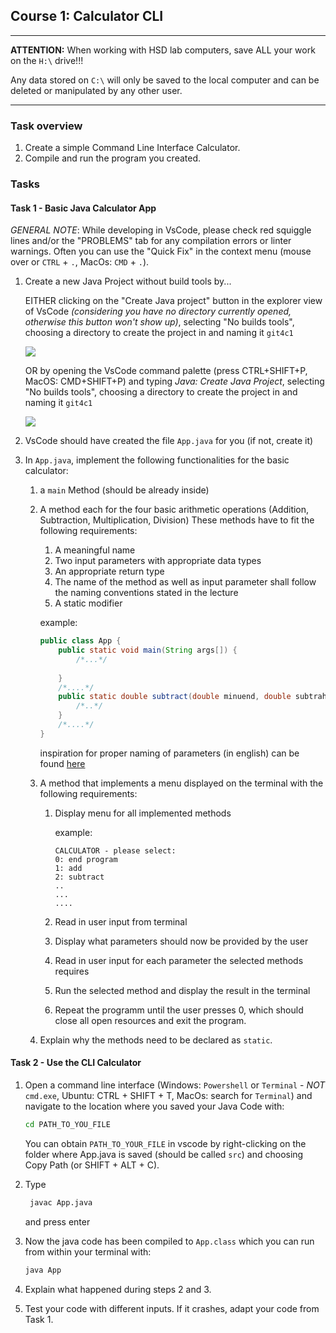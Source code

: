 ## Course 1: Calculator CLI

______

**ATTENTION:** When working with HSD lab computers, save ALL your work on the `H:\` drive!!!

Any data stored on `C:\` will only be saved to the local computer and can be deleted or manipulated by any other user. 
______
<!---
<details>
<summary> MacOS Users only - CLICK TO EXPAND </summary>

Please make sure to follow these steps to "downgrade" your TextEdit to save simple java files:

- on the menu bar on the top left corner of your screen, click on TextEdit, then Preferences.
- In the New Document tab, change the document format to Plain Text under the Format section. Uncheck the Smart quotes box under the Options section towards the bottom of the preference window.
- Switch to the Open and Save tab. Change the Opening files and Saving files to Unicode (UTF-8).
- Close the TextEdit application and re-open it. Open a new document.

</details>
--->
### Task overview

1. Create a simple Command Line Interface Calculator.
2. Compile and run the program you created. 


### Tasks

#### Task 1 - Basic Java Calculator App

*GENERAL NOTE*: While developing in VsCode, please check red squiggle lines and/or the "PROBLEMS" tab for any compilation errors or linter warnings. Often you can use the "Quick Fix" in the context menu (mouse over or `CTRL` + `.`, MacOs: `CMD` + `.`).

1. Create a new Java Project without build tools by...

    EITHER clicking on the "Create Java project" button in the explorer view of VsCode *(considering you have no directory currently opened, otherwise this button won't show up)*, selecting "No builds tools", choosing a directory to create the project in and naming it `git4c1`

    ![](../images/vscode_simple_java_app.gif)

    OR by opening the VsCode command palette (press CTRL+SHIFT+P, MacOS: CMD+SHIFT+P) and typing  *Java: Create Java Project*, selecting "No builds tools", choosing a directory to create the project in and naming it `git4c1`

    ![](../images/command_palette.png)


2. VsCode should have created the file `App.java` for you (if not, create it)
3. In `App.java`, implement the following functionalities for the basic calculator:
   1. a `main` Method (should be already inside)
   2. A method each for the four basic arithmetic operations (Addition, Subtraction, Multiplication, Division)
      These methods have to fit the following requirements:
      1. A meaningful name 
      2. Two input parameters with appropriate data types
      3. An appropriate return type
      4. The name of the method as well as input parameter shall follow the naming conventions stated in the lecture
      5. A static modifier
   
      example:
        ```java
        public class App {
            public static void main(String args[]) {
                /*...*/
         
            }
            /*....*/
            public static double subtract(double minuend, double subtrahend){
                /*..*/
            }   
            /*....*/  
        }
        ```

       inspiration for proper naming of parameters (in english) can be found [here](https://en.wikipedia.org/wiki/Template:Arithmetic_operations)
        
   3. A method that implements a menu displayed on the terminal with the following requirements:
      1. Display menu for all implemented methods
        
            example:
            ``````
            CALCULATOR - please select:
            0: end program
            1: add
            2: subtract
            ..
            ...
            ....
            ``````
      2. Read in user input from terminal
      3. Display what parameters should now be provided by the user
      4. Read in user input for each parameter the selected methods requires
      5. Run the selected method and display the result in the terminal
      6. Repeat the programm until the user presses 0, which should close all open resources and exit the program.

   4. Explain why the methods need to be declared as `static`.
            
   <!--5. Make sure to sanitize the user inputs. The programm shall not crash or throw an exception when user inputs do not match the desired data type! -->
#### Task 2 - Use the CLI Calculator
<!-- Let your file explorer show file extensions to save files with the correct `.java` file extension:    (this is optional)

![](../images/windoof.png)
-->
1. Open a command line interface (Windows: `Powershell` or `Terminal` - *NOT* `cmd.exe`, Ubuntu: CTRL + SHIFT + T, MacOs: search for `Terminal`) and navigate to the location where you saved your Java Code with:

    ```bash
    cd PATH_TO_YOU_FILE
    ```
    You can obtain `PATH_TO_YOUR_FILE` in vscode by right-clicking on the folder where App.java is saved (should be called `src`) and choosing Copy Path (or SHIFT + ALT + C).

2. Type 
   ```bash
    javac App.java
    ```
   and press enter
   
3. Now the java code has been compiled to ```App.class``` which you can run from within your terminal with:
    ```bash
    java App
    ```

4. Explain what happened during steps 2 and 3.

5. Test your code with different inputs. If it crashes, adapt your code from Task 1.

